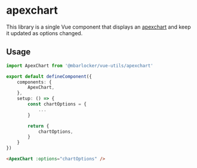 # apexchart

This library is a single Vue component that displays an [apexchart](https://apexcharts.com/)
and keep it updated as options changed.

## Usage

```typescript
import ApexChart from '@mbarlocker/vue-utils/apexchart'

export default defineComponent({
	components: {
		ApexChart,
	},
	setup: () => {
		const chartOptions = {
			...
		}

		return {
			chartOptions,
		}
	}
})
```

```html
<ApexChart :options="chartOptions" />
```
